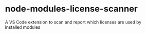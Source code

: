 # node-modules-license-scanner
A VS Code extension to scan and report which licenses are used by installed modules

